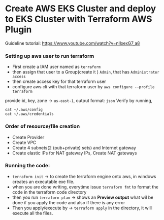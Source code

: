 # Create AWS EKS Cluster and deploy to EKS Cluster with Terraform AWS Plugin
Guideline tutorial: https://www.youtube.com/watch?v=nIIxexG7_a8
### Setting up aws user to run terraform
- First create a IAM user named as ``terraform``
- then assign that user to a Group(create it ) ``Admin``, that has ``Administrator access``
- then create access key for that terraform user
- configure aws cli with that terraform user by ``aws configure --profile terraform``

provide id, key, zone -> ``us-east-1``, output format: ``json``
Verify by running, 
```
cat ~/.aws/config
cat ~/.aws/credentials
```

### Order of resource/file creation
- Create Provider
- Create VPC
- Create 4 subnets(2 (pub+private) sets) and Internet gateway
- Create elastic IPs for NAT gateway IPs, Create NAT gateways
### Running the code:
- ``terraform init`` -> to create the terraform engine onto aws, in windows creates an
executable exe file.
- when you are done writing, everytime issue ``terraform fmt`` to format the code in the terraform code directory
- then you run ``terraform plan`` -> shows an **Preview output** what wil be done if you apply the code and also if there is any error
- Then you apply/execute by -> ``terraform apply`` in the directory, it will execute all the files. 
